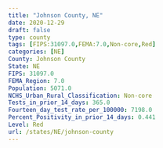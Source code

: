 ```yaml
---
title: "Johnson County, NE"
date: 2020-12-29
draft: false
type: county
tags: [FIPS:31097.0,FEMA:7.0,Non-core,Red]
categories: [NE]
County: Johnson County
State: NE
FIPS: 31097.0
FEMA_Region: 7.0
Population: 5071.0
NCHS_Urban_Rural_Classification: Non-core
Tests_in_prior_14_days: 365.0
Fourteen_day_test_rate_per_100000: 7198.0
Percent_Positivity_in_prior_14_days: 0.441
Level: Red
url: /states/NE/johnson-county
---
```



